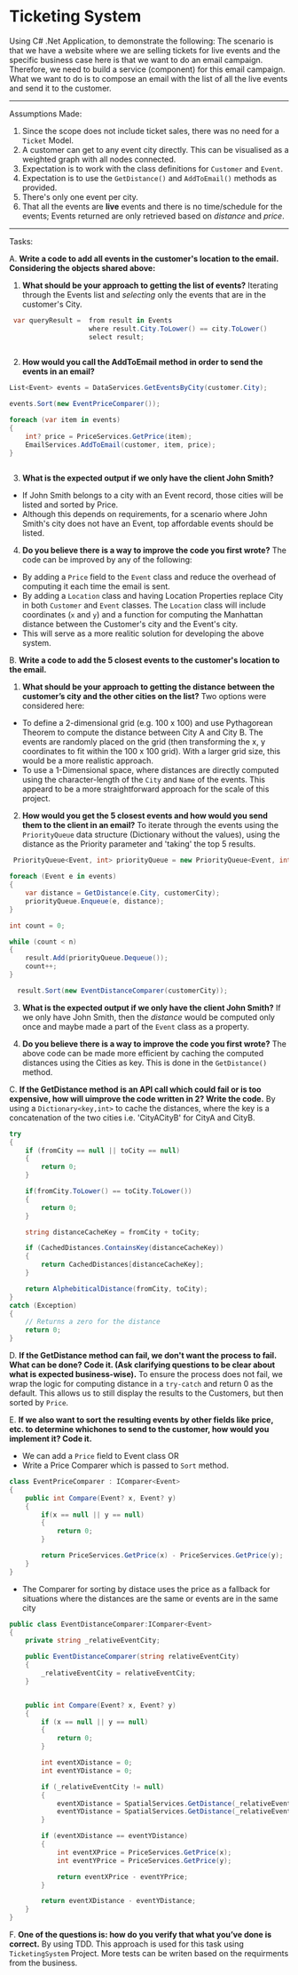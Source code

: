 # Ticketing System
Using C# .Net Application, to demonstrate the following:
The scenario is that we have a website where we are selling tickets for live events and the specific business case here is that we want to do an email campaign.
Therefore, we need to build a service (component) for this email campaign. What we want to do is to compose an email with the list of all the live events and send it to the customer.

---

Assumptions Made:
1. Since the scope does not include ticket sales, there was no need for a `Ticket` Model.
2. A customer can get to any event city directly. This can be visualised as a weighted graph with all nodes connected.
3. Expectation is to work with the class definitions for `Customer` and `Event`.
4. Expectation is to use the `GetDistance()` and `AddToEmail()` methods as provided.
5. There's only one event per city.
6. That all the events are **live** events and there is no time/schedule for the events; Events returned are only retrieved based on *distance* and *price*.

---

Tasks:

A. **Write a code to add all events in the customer's location to the email. Considering the objects shared above:**
1.	**What should be your approach to getting the list of events?**
Iterating through the Events list and *selecting* only the events that are in the customer's City. 
```C#
 var queryResult =  from result in Events
                    where result.City.ToLower() == city.ToLower()
                    select result;
                   
```
2.	**How would you call the AddToEmail method in order to send the events in an email?**
```C#
List<Event> events = DataServices.GetEventsByCity(customer.City);

events.Sort(new EventPriceComparer());

foreach (var item in events)
{
    int? price = PriceServices.GetPrice(item);
    EmailServices.AddToEmail(customer, item, price);
}
                   
```
3.	**What is the expected output if we only have the client John Smith?** 
- If John Smith belongs to a city with an Event record, those cities will be listed and sorted by Price.
- Although this depends on requirements, for a scenario where John Smith's city does not have an Event, top affordable events should be listed.
4.	**Do you believe there is a way to improve the code you first wrote?** 
The code can be improved by any of the following:
- By adding a `Price` field to the `Event` class and reduce the overhead of computing it each time the email is sent.
- By adding a `Location` class and having Location Properties replace City in both `Customer` and `Event` classes. The `Location` class will include coordinates (`x` and `y`) and a function for computing the Manhattan distance between the Customer's city and the Event's city.
- This will serve as a more realitic solution for developing the above system.

B. **Write a code to add the 5 closest events to the customer's location to the email.**
1.	**What should be your approach to getting the distance between the customer’s city and the other cities on the list?**
Two options were considered here:
- To define a 2-dimensional grid (e.g. 100 x 100) and use Pythagorean Theorem to compute the distance between City A and City B. The events are randomly placed on the grid (then transforming the x, y coordinates to fit within the 100 x 100 grid). With a larger grid size, this would be a more realistic approach.
- To use a 1-Dimensional space, where distances are directly computed using the character-length of the `City` and `Name` of the events. This appeard to be a more straightforward approach for the scale of this project.

2.	**How would you get the 5 closest events and how would you send them to the client in an email?**
To iterate through the events using the `PriorityQueue` data structure (Dictionary without the values), using the distance as the Priority parameter and 'taking' the top 5 results.
```C#
 PriorityQueue<Event, int> priorityQueue = new PriorityQueue<Event, int>();

foreach (Event e in events)
{
    var distance = GetDistance(e.City, customerCity);
    priorityQueue.Enqueue(e, distance);
}

int count = 0;

while (count < n)
{
    result.Add(priorityQueue.Dequeue());
    count++;
}           

  result.Sort(new EventDistanceComparer(customerCity));

```
3.	**What is the expected output if we only have the client John Smith?**
If we only have John Smith, then the *distance* would be computed only once and maybe made a part of the `Event` class as a property. 

4.	**Do you believe there is a way to improve the code you first wrote?**
The above code can be made more efficient by caching the computed distances using the Cities as key. This is done in the `GetDistance()` method.


C.	**If the GetDistance method is an API call which could fail or is too expensive, how will uimprove the code written in 2? Write the code.** 
By using a `Dictionary<key,int>` to cache the distances, where the key is a concatenation of the two cities i.e. 'CityACityB' for CityA and CityB.
```C#
try
{
    if (fromCity == null || toCity == null)
    {
        return 0;
    }

    if(fromCity.ToLower() == toCity.ToLower())
    {
        return 0;
    }

    string distanceCacheKey = fromCity + toCity;

    if (CachedDistances.ContainsKey(distanceCacheKey))
    {
        return CachedDistances[distanceCacheKey];
    }

    return AlphebiticalDistance(fromCity, toCity);
}
catch (Exception)
{
    // Returns a zero for the distance
    return 0;
}
```
D. **If the GetDistance method can fail, we don't want the process to fail. What can be done?
Code it. (Ask clarifying questions to be clear about what is expected business-wise).**
To ensure the process does not fail, we wrap the logic for computing distance in a `try-catch` and return 0 as the default. This allows us to still display the results to the Customers, but then sorted by `Price`.

E. **If we also want to sort the resulting events by other fields like price, etc. to determine whichones to send to the customer, how would you implement it? Code it.**
- We can add a `Price` field to Event class OR
- Write a Price Comparer which is passed to `Sort` method.
```C#
class EventPriceComparer : IComparer<Event>
{
    public int Compare(Event? x, Event? y)
    {
        if(x == null || y == null)
        {
            return 0;
        }

        return PriceServices.GetPrice(x) - PriceServices.GetPrice(y);
    }
}
```
- The Comparer for sorting by distace uses the price as a fallback for situations where the distances are the same or events are in the same city
```C#
public class EventDistanceComparer:IComparer<Event>
{
    private string _relativeEventCity;

    public EventDistanceComparer(string relativeEventCity)
    {
        _relativeEventCity = relativeEventCity;
    }


    public int Compare(Event? x, Event? y)
    {
        if (x == null || y == null)
        {
            return 0;
        }

        int eventXDistance = 0;
        int eventYDistance = 0;

        if (_relativeEventCity != null)
        {
            eventXDistance = SpatialServices.GetDistance(_relativeEventCity, x.City);
            eventYDistance = SpatialServices.GetDistance(_relativeEventCity, y.City);
        }

        if (eventXDistance == eventYDistance)
        {
            int eventXPrice = PriceServices.GetPrice(x);
            int eventYPrice = PriceServices.GetPrice(y);

            return eventXPrice - eventYPrice;
        }

        return eventXDistance - eventYDistance;
    }
}
```
F. **One of the questions is: how do you verify that what you’ve done is correct.**
By using TDD. This approach is used for this task using `TicketingSystem` Project. More tests can be writen based on the requirments from the business.




